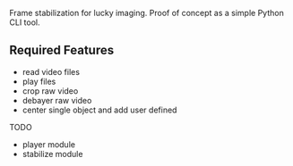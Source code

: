 Frame stabilization for lucky imaging. Proof of concept as a simple Python CLI tool.

## Required Features
- read video files
- play files
- crop raw video
- debayer raw video
- center single object and add user defined

TODO
- player module
- stabilize module

